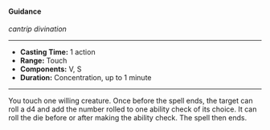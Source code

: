 #### Guidance
*cantrip divination*
___
- **Casting Time:** 1 action
- **Range:** Touch
- **Components:** V, S
- **Duration:** Concentration, up to 1 minute
___
You touch one willing creature. Once before the spell ends, the target can roll a d4 and add the number rolled to one ability check of its choice. It can roll the die before or after making the ability check. The spell then ends.